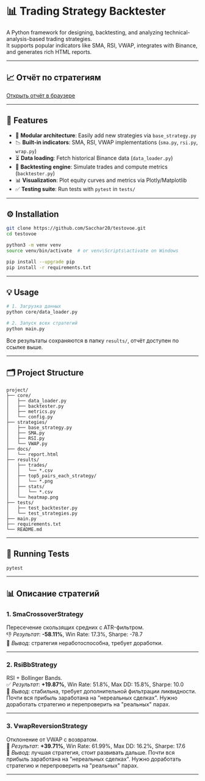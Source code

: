 # 📊 Trading Strategy Backtester

A Python framework for designing, backtesting, and analyzing technical-analysis-based trading strategies.  
It supports popular indicators like SMA, RSI, VWAP, integrates with Binance, and generates rich HTML reports.

---

## 📈 Отчёт по стратегиям

[Открыть отчёт в браузере](https://sacchar20.github.io/testovoe/report.html)

---

## 🚀 Features

- 🧱 **Modular architecture**: Easily add new strategies via `base_strategy.py`
- 📉 **Built-in indicators**: SMA, RSI, VWAP implementations (`sma.py`, `rsi.py`, `wrap.py`)
- ⏳ **Data loading**: Fetch historical Binance data (`data_loader.py`)
- 🧪 **Backtesting engine**: Simulate trades and compute metrics (`backtester.py`)
- 📊 **Visualization**: Plot equity curves and metrics via Plotly/Matplotlib
- ✅ **Testing suite**: Run tests with `pytest` in `tests/`

---

## ⚙️ Installation

```bash
git clone https://github.com/Sacchar20/testovoe.git
cd testovoe

python3 -m venv venv
source venv/bin/activate  # or venv\Scripts\activate on Windows

pip install --upgrade pip
pip install -r requirements.txt
```

---

## 💡 Usage

```bash
# 1. Загрузка данных
python core/data_loader.py

# 2. Запуск всех стратегий
python main.py
```

Все результаты сохраняются в папку `results/`, отчёт доступен по ссылке выше.

---

## 🗂 Project Structure

```
project/
├── core/
│   ├── data_loader.py
│   ├── backtester.py
│   ├── metrics.py
│   └── config.py
├── strategies/
│   ├── base_strategy.py
│   ├── SMA.py
│   ├── RSI.py
│   └── VWAP.py
├── docs/
│   └── report.html
├── results/
│   ├── trades/
│   │   └── *.csv
│   ├── top5_pairs_each_strategy/
│   │   └── *.png
│   ├── stats/
│   │   └── *.csv
│   └── heatmap.png
├── tests/
│   ├── test_backtester.py
│   └── test_strategies.py
├── main.py
├── requirements.txt
└── README.md
```

---

## 🧪 Running Tests

```bash
pytest
```

---

## 📊 Описание стратегий

### 1. **SmaCrossoverStrategy**  
Пересечение скользящих средних с ATR-фильтром.  
👎 *Результат*: **-58.11%**, Win Rate: 17.3%, Sharpe: -78.7  
🔎 *Вывод*: стратегия неработоспособна, требует доработки.

---

### 2. **RsiBbStrategy**  
RSI + Bollinger Bands.  
✅ *Результат*: **+19.87%**, Win Rate: 51.8%, Max DD: 15.8%, Sharpe: 10.0  
🔎 *Вывод*: стабильна, требует дополнительной фильтрации ликвидности. Почти вся прибыль заработана на "нереальных сделках". Нужно доработать стратегию и перепроверить на "реальных" парах. 

---

### 3. **VwapReversionStrategy**  
Отклонение от VWAP с возвратом.  
🥇 *Результат*: **+39.71%**, Win Rate: 61.99%, Max DD: 16.2%, Sharpe: 17.6  
🔎 *Вывод*: лучшая стратегия, стоит развивать дальше. Почти вся прибыль заработана на "нереальных сделках". Нужно доработать стратегию и перепроверить на "реальных" парах. 

---


